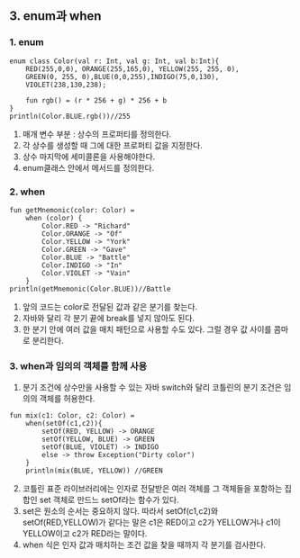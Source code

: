 ## 3. enum과 when
### 1. enum 
``` 
enum class Color(val r: Int, val g: Int, val b:Int){
    RED(255,0,0), ORANGE(255,165,0), YELLOW(255, 255, 0),
    GREEN(0, 255, 0),BLUE(0,0,255),INDIGO(75,0,130),
    VIOLET(238,130,238);

    fun rgb() = (r * 256 + g) * 256 + b
}
println(Color.BLUE.rgb())//255
```

1. 매개 변수 부분 : 상수의 프로퍼티를 정의한다.
2. 각 상수를  생성할 때 그에 대한 프로퍼티 값을 지정한다.
3. 상수 마지막에 세미콜론을 사용해야한다.
4. enum클래스 안에서 메서드를 정의한다.

### 2. when

```
fun getMnemonic(color: Color) = 
    when (color) {
        Color.RED -> "Richard"
        Color.ORANGE -> "Of"
        Color.YELLOW -> "York"
        Color.GREEN -> "Gave"
        Color.BLUE -> "Battle"
        Color.INDIGO -> "In"
        Color.VIOLET -> "Vain"
    }
println(getMnemonic(Color.BLUE))//Battle
```

1. 앞의 코드는 color로 전달된 값과 같은 분기를 찾는다. 
2. 자바와 달리 각 분기 끝에 break를 넣지 않아도 된다.
3. 한 분기 안에 여러 값을 매치 패턴으로 사용할 수도 있다. 그럴 경우 값 사이를 콤마로 분리한다.

### 3. when과 임의의 객체를 함께 사용
1. 분기 조건에 상수만을 사용할 수 있는 자바 switch와 달리 코틀린의 분기 조건은 임의의 객체를 허용한다.

```
fun mix(c1: Color, c2: Color) = 
    when(setOf(c1,c2)){
        setOf(RED, YELLOW) -> ORANGE
        setOf(YELLOW, BLUE) -> GREEN
        setOf(BLUE, VIOLET) -> INDIGO
        else -> throw Exception("Dirty color")
    }
    println(mix(BLUE, YELLOW)) //GREEN
```

2. 코틀린 표준 라이브러리에는 인자로 전달받은 여러 객체를 그 객체들을 포함하는 집합인 set 객체로 만드느 setOf라는 함수가 있다.
3. set은 원소의 순서는 중요하지 않다. 따라서 setOf(c1,c2)와 setOf(RED,YELLOW)가 같다는 말은 c1은 RED이고 c2가 YELLOW거나 c1이 YELLOW이고 c2가 RED라는 말이다.
4. when 식은 인자 값과 매치하는 조건 값을 찾을 때까지 각 분기를 검사한다.